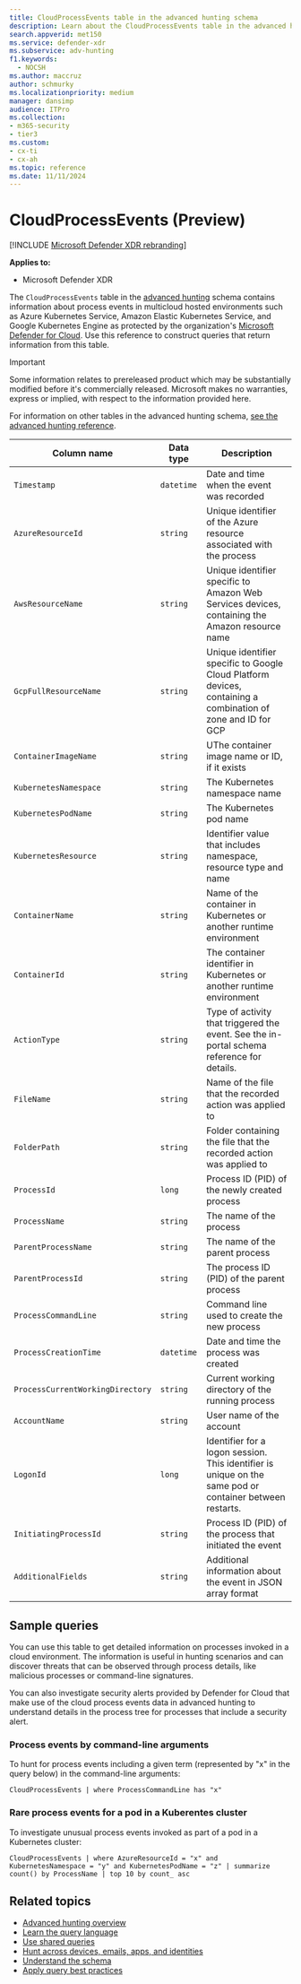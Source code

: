 ```yaml
---
title: CloudProcessEvents table in the advanced hunting schema
description: Learn about the CloudProcessEvents table in the advanced hunting schema, which contains information about process events in multicloud hosted environments.
search.appverid: met150
ms.service: defender-xdr
ms.subservice: adv-hunting
f1.keywords:
  - NOCSH
ms.author: maccruz
author: schmurky
ms.localizationpriority: medium
manager: dansimp
audience: ITPro
ms.collection: 
- m365-security
- tier3
ms.custom: 
- cx-ti
- cx-ah
ms.topic: reference
ms.date: 11/11/2024
---
```


# CloudProcessEvents (Preview)

[!INCLUDE [Microsoft Defender XDR rebranding](../includes/microsoft-defender.md)]

**Applies to:**
- Microsoft Defender XDR

The `CloudProcessEvents` table in the [advanced hunting](advanced-hunting-overview.md) schema contains information about process events in multicloud hosted environments such as Azure Kubernetes Service, Amazon Elastic Kubernetes Service, and Google Kubernetes Engine as protected by the organization's [Microsoft Defender for Cloud](/azure/defender-for-cloud/concept-integration-365#advanced-hunting-in-xdr). Use this reference to construct queries that return information from this table.

> [!IMPORTANT]
> Some information relates to prereleased product which may be substantially modified before it's commercially released. Microsoft makes no warranties, express or implied, with respect to the information provided here.

For information on other tables in the advanced hunting schema, [see the advanced hunting reference](advanced-hunting-schema-tables.md).

| Column name | Data type | Description |
|-------------|-----------|-------------|
| `Timestamp` | `datetime` | Date and time when the event was recorded |
| `AzureResourceId` | `string` | 	Unique identifier of the Azure resource associated with the process |
| `AwsResourceName` | `string` | Unique identifier specific to Amazon Web Services devices, containing the Amazon resource name|
| `GcpFullResourceName` | `string` | Unique identifier specific to Google Cloud Platform devices, containing a combination of zone and ID for GCP |
| `ContainerImageName` | `string` | UThe container image name or ID, if it exists |
| `KubernetesNamespace` | `string` | The Kubernetes namespace name |
| `KubernetesPodName` | `string` | The Kubernetes pod name | 	
| `KubernetesResource` | `string` | Identifier value that includes namespace, resource type and name | 	 
| `ContainerName` | `string` | Name of the container in Kubernetes or another runtime environment | 	 
| `ContainerId`	 | `string` | The container identifier in Kubernetes or another runtime environment|  	 
| `ActionType` | `string` | Type of activity that triggered the event. See the in-portal schema reference for details.| 	 
| `FileName` | `string` | Name of the file that the recorded action was applied to | 	 
| `FolderPath` | `string` | Folder containing the file that the recorded action was applied to| 	 
| `ProcessId` | `long` | Process ID (PID) of the newly created process | 	 
| `ProcessName` | `string` | The name of the process  | 	 
| `ParentProcessName` | `string` | The name of the parent process | 	 
| `ParentProcessId` | `string` | The process ID (PID) of the parent process| 	 
| `ProcessCommandLine` | `string` | Command line used to create the new process| 	 
| `ProcessCreationTime` | `datetime` | Date and time the process was created | 	 
| `ProcessCurrentWorkingDirectory` | `string` | Current working directory of the running process | 	 
| `AccountName` | `string` | User name of the account | 	 
| `LogonId` | `long` | Identifier for a logon session. This identifier is unique on the same pod or container between restarts.	| 	 
| `InitiatingProcessId` | `string` | Process ID (PID) of the process that initiated the event | 	 
| `AdditionalFields` | `string` | Additional information about the event in JSON array format | 	 


## Sample queries

You can use this table to get detailed information on processes invoked in a cloud environment. The information is useful in hunting scenarios and can discover threats that can be observed through process details, like malicious processes or command-line signatures. 

You can also investigate security alerts provided by Defender for Cloud that make use of the cloud process events data in advanced hunting to understand details in the process tree for processes that include a security alert.

### Process events by command-line arguments
To hunt for process events including a given term (represented by "x" in the query below) in the command-line arguments:

```kusto
CloudProcessEvents | where ProcessCommandLine has "x"
```

### Rare process events for a pod in a Kuberentes cluster
To investigate unusual process events invoked as part of a pod in a Kubernetes cluster: 

```kusto
CloudProcessEvents | where AzureResourceId = "x" and KubernetesNamespace = "y" and KubernetesPodName = "z" | summarize count() by ProcessName | top 10 by count_ asc
```

## Related topics

- [Advanced hunting overview](advanced-hunting-overview.md)
- [Learn the query language](advanced-hunting-query-language.md)
- [Use shared queries](advanced-hunting-shared-queries.md)
- [Hunt across devices, emails, apps, and identities](advanced-hunting-query-emails-devices.md)
- [Understand the schema](advanced-hunting-schema-tables.md)
- [Apply query best practices](advanced-hunting-best-practices.md)


